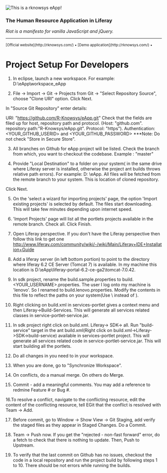 ![This is a rknowsys eApp!](http://rknowsys.com/assets/img/logo.gif)

### The Human Resource Application in Liferay

*Riot is a manifesto for vanilla JavaScript and jQuery.*

---

<small>
[Official website](http://rknowsys.com/) &bull;
[Demo application](http://rknowsys.com/) &bull;
</small>
 
Project Setup For Developers
============================

1. In eclipse, launch a new workspace. For example: D:\eApp\workspace_eApp

2. File -> Import -> Git -> Projects from Git -> "Select Repository Source", choose "Clone URI" option. Click Next.

In "Source Git Repository" enter details:
 
URI: "https://github.com/R-Knowsys/eApp.git" Check that the fields are filed up for host, repository path and protocol. (Host: "github.com". repository path:"R-Knowsys/eApp.git". Protocol: "https"). 
Authentication: <YOUR_GITHUB_USERID> and <YOUR_GITHUB_PASSWORD>
***Note: Do not check "Store in Secure Store".

3. All branches on Github for eApp project will be listed. Check the branch from which, you want to checkout the codebase. Example : "master"

4. Provide "Local Destination" to a folder on your system( in the same drive where Liferay server is installed, otherwise the project ant builds throws relative path errors). For example: D:
\eApp. All files will be fetched from the remote branch to your system. This is location of cloned repository. 

Click Next.

5. On the 'select a wizard for importing projects' page, the option 'Import existing projects' is selected by default. The files start downloading. This will take few minutes depending upon internet speed.

6. 'Import Projects' page will list all the portlets projects available in the remote branch. Check all. Click Finish.

7. Open Liferay perspective. If you don't have the Liferay perspective then follow this link to get one http://www.liferay.com/community/wiki/-/wiki/Main/Liferay+IDE+Installation+Guide

8. Add a liferay server (in left bottom portion) to point to the directory where liferay 6.2 CE Server (Tomcat 7) is available. In my machine this location is D:\eApp\liferay-portal-6.2-ce-ga2\tomcat-7.0.42.

9. In sdk project, rename the build.sample.properties to build.<YOUR_USERNAME>.properties. The user I log onto my machine is 'lenovo'. So I renamed to build.lenovo.properties. Modify the contents in this file 
to reflect the paths on your system(Use \\ instead of \).

10. Right clicking on build.xml in services-portlet gives a context menu and then Liferay->Build-Services. This will generate all services related classes in service-portlet-service.jar.

11. In sdk project right click on build.xml. Liferay-> SDK-> all. Run "build-service" target in the ant build.xml(Right click on build.xml->Liferay->SDK->build-service) available in services-portlet project. This will generate all services related code in service-portlet-service.jar. This will start building all the portlets.

12. Do all changes in you need to in your workspace. 

13. When you are done, go to "Synchronize Workspace". 

14. On conflicts, do a manual merge. On others do Merge.

15. Commit - add a meaningful comments. You may add a reference to redmine Feature # or Bug #.

16.To resolve a conflict, navigate to the conflicting resource, edit the content of the conflicting resource, tell EGit that the conflict is resolved with Team -> Add. 

17. Before commit, go to Window -> Show View -> Git Staging, add verify the staged files as they appear in Staged Changes. Do a Commit.

18. Team -> Push now. If you get the "rejected - non-fast forward" error, do a fetch to check that there is nothing to update. Then, Push to Upstream. 

19. To verify that the last commit on Github has no issues, checkout the code in a local repository and run the project build by following steps 1 to 10. There should be not errors while running the builds.
